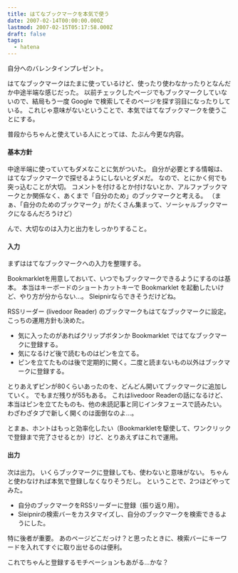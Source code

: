```yaml
---
title: はてなブックマークを本気で使う
date: 2007-02-14T00:00:00.000Z
lastmod: 2007-02-15T05:17:58.000Z
draft: false
tags:
  - hatena
---
```


自分へのバレンタインプレゼント。

はてなブックマークはたまに使っているけど、使ったり使わなかったりとなんだか中途半端な感じだった。 以前チェックしたページでもブックマークしていないので、結局もう一度 Google で検索してそのページを探す羽目になったりしている。 これじゃ意味がないということで、本気ではてなブックマークを使うことにする。

普段からちゃんと使えている人にとっては、たぶん今更な内容。

#### 基本方針

中途半端に使っていてもダメなことに気がついた。 自分が必要とする情報は、はてなブックマークで探せるようにしないとダメだ。 なので、とにかく何でも突っ込むことが大切。 コメントを付けるとか付けないとか、アルファブックマークとか関係なく、あくまで「自分のため」のブックマークと考える。 （まぁ、「自分のためのブックマーク」がたくさん集まって、ソーシャルブックマークになるんだろうけど）

んで、大切なのは入力と出力をしっかりすること。

#### 入力

まずははてなブックマークへの入力を整理する。

Bookmarkletを用意しておいて、いつでもブックマークできるようにするのは基本。 本当はキーボードのショートカットキーで Bookmarklet を起動したいけど、やり方が分からない…。 Sleipnirならできそうだけどね。

RSSリーダー (livedoor Reader) のブックマークもはてなブックマークに設定。 こっちの運用方針も決めた。

* 気に入ったのがあればクリップボタンか Bookmarklet ではてなブックマークに登録する。
* 気になるけど後で読むものはピンを立てる。
* ピンを立てたものは後で定期的に開く。二度と読まないもの以外はブックマークに登録する。

とりあえずピンが80くらいあったのを、どんどん開いてブックマークに追加していく。 でもまだ残りが55もある。 これはlivedoor Readerの話になるけど、本当はピンを立てたものも、他の未読記事と同じインタフェースで読みたい。 わざわざタブで新しく開くのは面倒なのよ…。

とまぁ、ホントはもっと効率化したい（Bookmarkletを駆使して、ワンクリックで登録まで完了させるとか）けど、とりあえずはこれで運用。

#### 出力

次は出力。 いくらブックマークに登録しても、使わないと意味がない。 ちゃんと使わなければ本気で登録しなくなりそうだし。 ということで、2つほどやってみた。

* 自分のブックマークをRSSリーダーに登録（振り返り用）。
* Sleipnirの検索バーをカスタマイズし、自分のブックマークを検索できるようにした。

特に後者が重要。 あのページどこだっけ？と思ったときに、検索バーにキーワードを入れてすぐに取り出せるのは便利。

これでちゃんと登録するモチベーションもあがる…かな？
